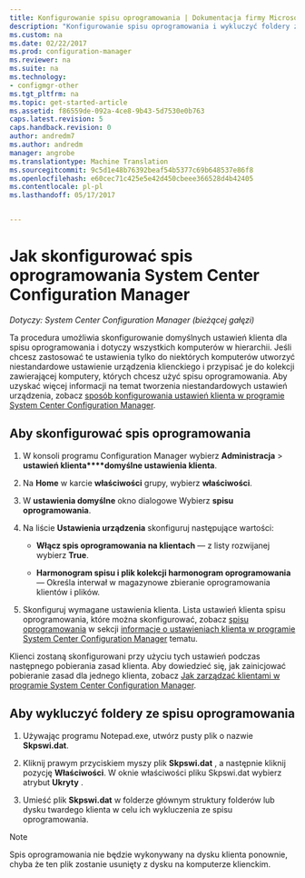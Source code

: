```yaml
---
title: Konfigurowanie spisu oprogramowania | Dokumentacja firmy Microsoft
description: "Konfigurowanie spisu oprogramowania i wykluczyć foldery ze spisu oprogramowania w programie Configuration Manager."
ms.custom: na
ms.date: 02/22/2017
ms.prod: configuration-manager
ms.reviewer: na
ms.suite: na
ms.technology:
- configmgr-other
ms.tgt_pltfrm: na
ms.topic: get-started-article
ms.assetid: f86559de-092a-4ce8-9b43-5d7530e0b763
caps.latest.revision: 5
caps.handback.revision: 0
author: andredm7
ms.author: andredm
manager: angrobe
ms.translationtype: Machine Translation
ms.sourcegitcommit: 9c5d1e48b76392beaf54b5377c69b648537e86f8
ms.openlocfilehash: e60cec71c425e5e42d450cbeee366528d4b42405
ms.contentlocale: pl-pl
ms.lasthandoff: 05/17/2017


---
```

# <a name="how-to-configure-software-inventory-in-system-center-configuration-manager"></a>Jak skonfigurować spis oprogramowania System Center Configuration Manager

*Dotyczy: System Center Configuration Manager (bieżącej gałęzi)*

 Ta procedura umożliwia skonfigurowanie domyślnych ustawień klienta dla spisu oprogramowania i dotyczy wszystkich komputerów w hierarchii. Jeśli chcesz zastosować te ustawienia tylko do niektórych komputerów utworzyć niestandardowe ustawienie urządzenia klienckiego i przypisać je do kolekcji zawierającej komputery, których chcesz użyć spisu oprogramowania. Aby uzyskać więcej informacji na temat tworzenia niestandardowych ustawień urządzenia, zobacz [sposób konfigurowania ustawień klienta w programie System Center Configuration Manager](../../../../core/clients/deploy/configure-client-settings.md).  

## <a name="to-configure-software-inventory"></a>Aby skonfigurować spis oprogramowania  

1.  W konsoli programu Configuration Manager wybierz **Administracja** > **ustawień klienta****domyślne ustawienia klienta**.    

4.  Na **Home** w karcie **właściwości** grupy, wybierz **właściwości**.  

5.  W **ustawienia domyślne** okno dialogowe Wybierz **spisu oprogramowania**.  

6.  Na liście **Ustawienia urządzenia** skonfiguruj następujące wartości:  

    -   **Włącz spis oprogramowania na klientach** — z listy rozwijanej wybierz **True**.  

    -   **Harmonogram spisu i plik kolekcji harmonogram oprogramowania** — Określa interwał w magazynowe zbieranie oprogramowania klientów i plików.   

7.  Skonfiguruj wymagane ustawienia klienta. Lista ustawień klienta spisu oprogramowania, które można skonfigurować, zobacz [spisu oprogramowania](../../../../core/clients/deploy/about-client-settings.md#software-inventory) w sekcji [informacje o ustawieniach klienta w programie System Center Configuration Manager](../../../../core/clients/deploy/about-client-settings.md) tematu.  

 Klienci zostaną skonfigurowani przy użyciu tych ustawień podczas następnego pobierania zasad klienta. Aby dowiedzieć się, jak zainicjować pobieranie zasad dla jednego klienta, zobacz [Jak zarządzać klientami w programie System Center Configuration Manager](../../../../core/clients/manage/manage-clients.md).  


## <a name="to-exclude-folders-from-software-inventory"></a>Aby wykluczyć foldery ze spisu oprogramowania  

1.  Używając programu Notepad.exe, utwórz pusty plik o nazwie **Skpswi.dat**.  

2.  Kliknij prawym przyciskiem myszy plik **Skpswi.dat** , a następnie kliknij pozycję **Właściwości**. W oknie właściwości pliku Skpswi.dat wybierz atrybut **Ukryty** .  

3.  Umieść plik **Skpswi.dat** w folderze głównym struktury folderów lub dysku twardego klienta w celu ich wykluczenia ze spisu oprogramowania.  

> [!NOTE]  
>  Spis oprogramowania nie będzie wykonywany na dysku klienta ponownie, chyba że ten plik zostanie usunięty z dysku na komputerze klienckim.
